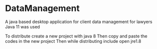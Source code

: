 # DataManagement
A java based desktop application for client data management for lawyers
Java 11 was used

To distribute create a new project with java 8
Then copy and paste the codes in the new project
Then while distributing include open jre1.8
